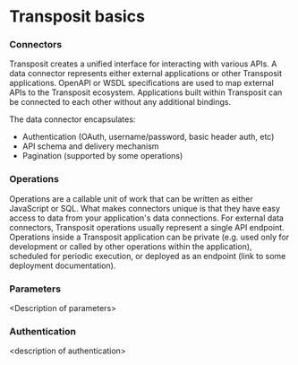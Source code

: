 # Transposit basics

### Connectors

Transposit creates a unified interface for interacting with various APIs. A data connector represents either external applications or other Transposit applications. OpenAPI or WSDL specifications are used to map external APIs to the Transposit ecosystem. Applications built within Transposit can be connected to each other without any additional bindings.

The data connector encapsulates:

* Authentication (OAuth, username/password, basic header auth, etc)
* API schema and delivery mechanism
* Pagination (supported by some operations)

### Operations

Operations are a callable unit of work that can be written as either JavaScript or SQL. What makes connectors unique is that they have easy access to data from your application's data connections. For external data connectors, Transposit operations usually represent a single API endpoint. Operations inside a Transposit application can be private (e.g. used only for development or called by other operations within the application), scheduled for periodic execution, or deployed as an endpoint (link to some deployment documentation).

### Parameters

&lt;Description of parameters&gt;

### Authentication

&lt;description of authentication&gt;

